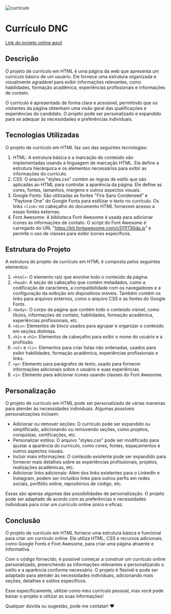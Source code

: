 ![curriculo](https://github.com/danibenfica/Curriculo-DNC/assets/103818625/6d0cbb9d-d996-4980-ab05-00ff4e966260)


# Currículo DNC

[Link do projeto online aqui!](https://curriculo-dnc.vercel.app/)

## Descrição

O projeto de currículo em HTML é uma página da web que apresenta um currículo básico de um usuário. Ele fornece uma estrutura organizada e visualmente agradável para exibir informações relevantes, como habilidades, formação acadêmica, experiências profissionais e informações de contato.

O currículo é apresentado de forma clara e acessível, permitindo que os visitantes da página obtenham uma visão geral das qualificações e experiências do candidato. O projeto pode ser personalizado e expandido para se adequar às necessidades e preferências individuais.

## Tecnologias Utilizadas

O projeto de currículo em HTML faz uso das seguintes tecnologias:

1. HTML: A estrutura básica e a marcação do conteúdo são implementadas usando a linguagem de marcação HTML. Ela define a estrutura hierárquica e os elementos necessários para exibir as informações do currículo.
2. CSS: O arquivo "styles.css" contém as regras de estilo que são aplicadas ao HTML para controlar a aparência da página. Ele define as cores, fontes, tamanhos, margens e outros aspectos visuais.
3. Google Fonts: São utilizadas as fontes "Fira Sans Condensed" e "Paytone One" do Google Fonts para estilizar o texto no currículo. Os links `<link>` no cabeçalho do documento HTML fornecem acesso a essas fontes externas.
4. Font Awesome: A biblioteca Font Awesome é usada para adicionar ícones às informações de contato. O script do Font Awesome é carregado do URL "https://kit.fontawesome.com/c511f736da.js" e permite o uso de classes para exibir ícones específicos.

## Estrutura do Projeto

A estrutura do projeto de currículo em HTML é composta pelos seguintes elementos:

1. `<html>`: O elemento raiz que envolve todo o conteúdo da página.
2. `<head>`: A seção de cabeçalho que contém metadados, como a codificação de caracteres, a compatibilidade com os navegadores e a configuração da exibição em dispositivos móveis. Também contém os links para arquivos externos, como o arquivo CSS e as fontes do Google Fonts.
3. `<body>`: O corpo da página que contém todo o conteúdo visível, como títulos, informações de contato, habilidades, formação acadêmica, experiências profissionais, etc.
4. `<div>`: Elementos de bloco usados para agrupar e organizar o conteúdo em seções distintas.
5. `<h1>` e `<h2>`: Elementos de cabeçalho para exibir o nome do usuário e a profissão.
6. `<ul>` e `<li>`: Elementos para criar listas não ordenadas, usados para exibir habilidades, formação acadêmica, experiências profissionais e links.
7. `<p>`: Elemento para parágrafos de texto, usado para fornecer informações adicionais sobre o usuário e suas experiências.
8. `<i>`: Elemento para adicionar ícones usando classes do Font Awesome.

## Personalização

O projeto de currículo em HTML pode ser personalizado de várias maneiras para atender às necessidades individuais. Algumas possíveis personalizações incluem:

- Adicionar ou remover seções: O currículo pode ser expandido ou simplificado, adicionando ou removendo seções, como projetos, conquistas, certificações, etc.
- Personalizar estilos: O arquivo "styles.css" pode ser modificado para ajustar a aparência do currículo, como cores, fontes, espaçamentos e outros aspectos visuais.
- Incluir mais informações: O conteúdo existente pode ser expandido para fornecer mais detalhes sobre as experiências profissionais, projetos, realizações acadêmicas, etc.
- Adicionar links adicionais: Além dos links existentes para o LinkedIn e Instagram, podem ser incluídos links para outros perfis em redes sociais, portfólio online, repositórios de código, etc.

Essas são apenas algumas das possibilidades de personalização. O projeto pode ser adaptado de acordo com as preferências e necessidades individuais para criar um currículo online único e eficaz.

## Conclusão

O projeto de currículo em HTML fornece uma estrutura básica e funcional para criar um currículo online. Ele utiliza HTML, CSS e recursos adicionais, como Google Fonts e Font Awesome, para criar uma página atraente e informativa.

Com o código fornecido, é possível começar a construir um currículo online personalizado, preenchendo as informações relevantes e personalizando o estilo e a aparência conforme necessário. O projeto é flexível e pode ser adaptado para atender às necessidades individuais, adicionando mais seções, detalhes e estilos específicos.

Esse específicamente, utilizei como meu currículo pessoal, mas você pode baixar o projeto e utilizar as suas informações!

Qualquer dúvida ou sugestão, pode me contatar! :heart:

